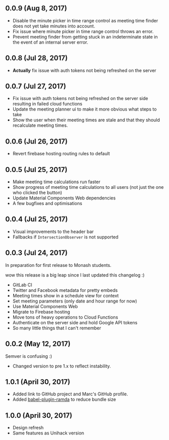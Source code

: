## 0.0.9 (Aug 8, 2017)
* Disable the minute picker in time range control as meeting time finder does not yet take minutes into account.
* Fix issue where minute picker in time range control throws an error.
* Prevent meeting finder from getting stuck in an indeterminate state in the event of an internal server error.

## 0.0.8 (Jul 28, 2017)
* __Actually__ fix issue with auth tokens not being refreshed on the server

## 0.0.7 (Jul 27, 2017)
* Fix issue with auth tokens not being refreshed on the server side resulting in failed cloud functions
* Update the meeting planner ui to make it more obvious what steps to take
* Show the user when their meeting times are stale and that they should recalculate meeting times.

## 0.0.6 (Jul 26, 2017)
* Revert firebase hosting routing rules to default

## 0.0.5 (Jul 25, 2017)
* Make meeting time calculations run faster
* Show progress of meeting time calculations to all users (not just the one who clicked the button)
* Update Material Components Web dependencies
* A few bugfixes and optimisations

## 0.0.4 (Jul 25, 2017)
* Visual improvements to the header bar
* Fallbacks if `IntersectionObserver` is not supported

## 0.0.3 (Jul 24, 2017)
In preparation for first release to Monash students.

wow this release is a big leap since I last updated this changelog :)

* GitLab CI
* Twitter and Facebook metadata for pretty embeds
* Meeting times show in a schedule view for context
* Set meeting parameters (only date and hour range for now)
* Use Material Components Web
* Migrate to Firebase hosting
* Move tons of heavy operations to Cloud Functions
* Authenticate on the server side and hold Google API tokens
* So many little things that I can't remember

## 0.0.2 (May 12, 2017)

Semver is confusing :)
* Changed version to pre 1.x to reflect instability.

## 1.0.1 (April 30, 2017)

* Added link to GitHub project and Marc's GitHub profile.
* Added [babel-plugin-ramda](https://github.com/megawac/babel-plugin-ramda) to reduce bundle size

## 1.0.0 (April 30, 2017)

* Design refresh
* Same features as Unihack version
